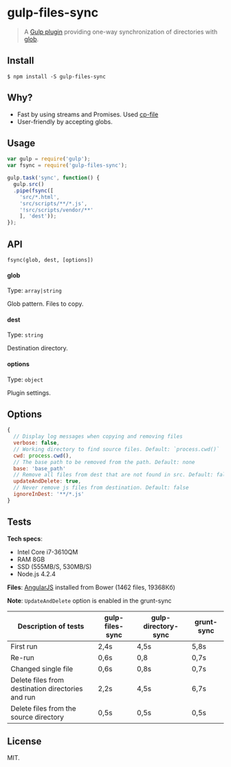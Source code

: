# gulp-files-sync

> A [Gulp plugin](http://gulpjs.com/) providing one-way synchronization of directories with [glob](https://github.com/isaacs/node-glob).

## Install

```
$ npm install -S gulp-files-sync
```

## Why?

  * Fast by using streams and Promises. Used [cp-file](https://github.com/sindresorhus/cp-file)
  * User-friendly by accepting globs.

## Usage

```js
var gulp = require('gulp');
var fsync = require('gulp-files-sync');

gulp.task('sync', function() {
  gulp.src()
  .pipe(fsync([
    'src/*.html',
    'src/scripts/**/*.js',
    '!src/scripts/vendor/**'
    ], 'dest'));
});
```

## API

```
fsync(glob, dest, [options])
```

#### glob

Type: `array|string`

Glob pattern. Files to copy.

#### dest

Type: `string`

Destination directory.

#### options

Type: `object`

Plugin settings.

## Options

```js
{
  // Display log messages when copying and removing files
  verbose: false,
  // Working directory to find source files. Default: `process.cwd()`
  cwd: process.cwd(),
  // The base path to be removed from the path. Default: none
  base: 'base_path'
  // Remove all files from dest that are not found in src. Default: false
  updateAndDelete: true,
  // Never remove js files from destination. Default: false
  ignoreInDest: '**/*.js'
}
```

## Tests

**Tech specs**:

  * Intel Core i7-3610QM
  * RAM 8GB
  * SSD (555MB/S, 530MB/S)
  * Node.js 4.2.4

**Files**: [AngularJS](https://github.com/angular/angular.js) installed from Bower (1462 files, 19368Кб)

**Note**: `UpdateAndDelete` option is enabled in the grunt-sync

| Description of tests                              | gulp-files-sync | gulp-directory-sync | grunt-sync |
|---------------------------------------------------|-----------------|---------------------|------------|
| First run                                         | 2,4s            | 4,5s                | 5,8s       |
| Re-run                                            | 0,6s            | 0,8                 | 0,7s       |
| Changed single file                               | 0,6s            | 0,8s                | 0,7s       |
| Delete files from destination directories and run | 2,2s            | 4,5s                | 6,7s       |
| Delete files from the source directory            | 0,5s            | 0,5s                | 0,5s       |

## License

MIT.
